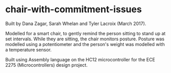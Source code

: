 # chair-with-commitment-issues
Built by Dana Zagar, Sarah Whelan and Tyler Lacroix (March 2017). 

Modelled for a smart chair, to gently remind the person sitting to stand up at set intervals. While they are sitting, the chair monitors posture. Posture was modelled using a potentiometer and the person's weight was modelled with a temperature sensor. 

Built using Assembly language on the HC12 microcontroller for the ECE 2275 (Microcontrollers) design project. 

